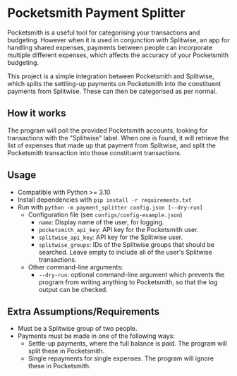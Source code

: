 # Pocketsmith Payment Splitter

Pocketsmith is a useful tool for categorising your transactions and budgeting. However when it is used in conjunction with Splitwise, an app for handling shared expenses, payments between people can incorporate multiple different expenses, which affects the accuracy of your Pocketsmith budgeting.

This project is a simple integration between Pocketsmith and Splitwise, which splits the settling-up payments on Pocketsmith into the constituent payments from Splitwise. These can then be categorised as per normal.

## How it works

The program will poll the provided Pocketsmith accounts, looking for transactions with the "Splitwise" label.
When one is found, it will retrieve the list of expenses that made up that payment from Splitwise, and split the Pocketsmith transaction into those constituent transactions.

## Usage

- Compatible with Python >= 3.10
- Install dependencies with `pip install -r requirements.txt`
- Run with `python -m payment_splitter config.json [--dry-run]`
  - Configuration file (see `configs/config-example.json`)
    - `name`: Display name of the user, for logging.
    - `pocketsmith_api_key`: API key for the Pocketsmith user.
    - `splitwise_api_key`: API key for the Splitwise user.
    - `splitwise_groups`: IDs of the Splitwise groups that should be searched. Leave empty to include all of the user's Splitwise transactions.
  - Other command-line arguments:
    - `--dry-run`: optional command-line argument which prevents the program from writing anything to Pocketsmith, so that the log output can be checked.

## Extra Assumptions/Requirements

- Must be a Splitwise group of two people.
- Payments must be made in one of the following ways:
  - Settle-up payments, where the full balance is paid. The program will split these in Pocketsmith.
  - Single repayments for single expenses. The program will ignore these in Pocketsmith.

